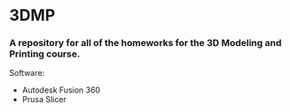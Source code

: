 # 3DMP

### A repository for all of the homeworks for the 3D Modeling and Printing course.


Software:
* Autodesk Fusion 360
* Prusa Slicer

